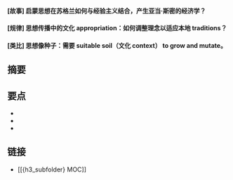 #### [故事] 启蒙思想在苏格兰如何与经验主义结合，产生亚当·斯密的经济学？


#### [规律] 思想传播中的文化 appropriation：如何调整理念以适应本地 traditions？


#### [类比] 思想像种子：需要 suitable soil（文化 context） to grow and mutate。


## 摘要


## 要点

- 
- 
- 

## 链接

- [[{h3_subfolder} MOC]]

